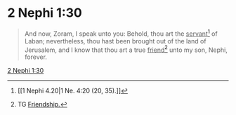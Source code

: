 # 2 Nephi 1:30

> And now, Zoram, I speak unto you: Behold, thou art the <u>servant</u>[^a] of Laban; nevertheless, thou hast been brought out of the land of Jerusalem, and I know that thou art a true <u>friend</u>[^b] unto my son, Nephi, forever.

[2 Nephi 1:30](https://www.churchofjesuschrist.org/study/scriptures/bofm/2-ne/1?lang=eng&id=p30#p30)


[^a]: [[1 Nephi 4.20|1 Ne. 4:20 (20, 35).]]
[^b]: TG [Friendship.](https://www.churchofjesuschrist.org/study/scriptures/tg/friendship?lang=eng)
